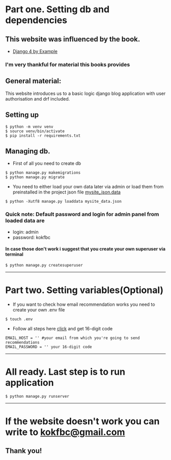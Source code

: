 # Part one. Setting db and dependencies
## This website was influenced by the book.
* [Django 4 by Example](https://www.amazon.com/Django-Example-powerful-reliable-applications/dp/1801813051)
### I'm very thankful for material this books provides
## General material:
This website introduces us to a basic logic django blog application with user authorisation and drf included.

## Setting up
```
$ python -m venv venv
$ source venv/bin/activate
$ pip install -r requirements.txt   
```
## Managing db.
* First of all you need to create db
```
$ python manage.py makemigrations
$ python manage.py migrate
```
* You need to either load your own data later via admin or 
load them from preinstalled in the project json file [mysite_json.data](mysite_data.json)
```
$ python -Xutf8 manage.py loaddata mysite_data.json
```
### Quick note: Default password and login for admin panel from loaded data are
* login: admin
* password: kokfbc

#### In case those don't work i suggest that you create your own superuser via terminal
```
$ python manage.py createsuperuser
```
---
# Part two. Setting variables(Optional)
* If you want to check how email recommendation works you need to create your own .env file
```
$ touch .env
```
* Follow all steps here [click](https://support.google.com/accounts/answer/185833) and get 16-digit code
```text
EMAIL_HOST = '' #your email from which you're going to send recommendations
EMAIL_PASSWORD = '' your 16-digit code
```
---
# All ready. Last step is to run application
```
$ python manage.py runserver
```
___
# If the website doesn't work you can write to <a href="mailto:kokfbc@gmail.com">kokfbc@gmail.com</a>

## Thank you!
